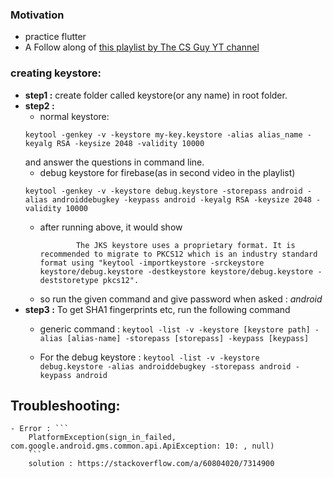 ### Motivation
- practice flutter
- A Follow along of [this playlist by The CS Guy YT channel](https://www.youtube.com/playlist?list=PLTHrJfrjCyJDlOLSIT3bm2xCCuPanUNX4)



### creating keystore:
- **step1 :** create folder called keystore(or any name) in root folder.
- **step2 :**
	- normal keystore:
	```
	keytool -genkey -v -keystore my-key.keystore -alias alias_name -keyalg RSA -keysize 2048 -validity 10000
	```
	and answer the questions in command line.
	- debug keystore for firebase(as in second video in the playlist)
	```
	keytool -genkey -v -keystore debug.keystore -storepass android -alias androiddebugkey -keypass android -keyalg RSA -keysize 2048 -validity 10000
	```
	- after running above, it would show
		``` Warning:
				The JKS keystore uses a proprietary format. It is recommended to migrate to PKCS12 which is an industry standard format using "keytool -importkeystore -srckeystore keystore/debug.keystore -destkeystore keystore/debug.keystore -deststoretype pkcs12".
		```
	- so run the given command and give password when asked : _android_
- **step3 :** To get SHA1 fingerprints etc, run the following command
	- generic command : `keytool -list -v -keystore [keystore path] -alias [alias-name] -storepass [storepass] -keypass [keypass]`

	- For the debug keystore : ` keytool -list -v -keystore debug.keystore -alias androiddebugkey -storepass android -keypass android `


## Troubleshooting:
	- Error : ```
		PlatformException(sign_in_failed, com.google.android.gms.common.api.ApiException: 10: , null)
		```
		solution : https://stackoverflow.com/a/60804020/7314900